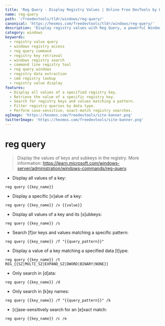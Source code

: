 ```yaml
---
title: 'Reg Query - Display Registry Values | Online Free DevTools by Hexmos'
name: reg-query
path: '/freedevtools/tldr/windows/reg-query/'
canonical: 'https://hexmos.com/freedevtools/tldr/windows/reg-query/'
description: 'Display registry values with Reg Query, a powerful Windows command-line tool. Retrieve specific values, search keys, and manage registry settings easily. Free online tool, no registration required.'
category: windows
keywords:
  - registry value query
  - windows registry access
  - reg query command
  - registry key retrieval
  - windows registry search
  - command line registry tool
  - reg query windows
  - registry data extraction
  - cmd registry lookup
  - registry value display
features:
  - Display all values of a specified registry key.
  - Retrieve the value of a specific registry key.
  - Search for registry keys and values matching a pattern.
  - Filter registry queries by data type.
  - Perform case-sensitive, exact-match registry searches.
ogImage: 'https://hexmos.com/freedevtools/site-banner.png'
twitterImage: 'https://hexmos.com/freedevtools/site-banner.png'
---
```


# reg query

> Display the values of keys and subkeys in the registry.
> More information: <https://learn.microsoft.com/windows-server/administration/windows-commands/reg-query>.

- Display all values of a key:

`reg query {{key_name}}`

- Display a specific [v]alue of a key:

`reg query {{key_name}} /v {{value}}`

- Display all values of a key and its [s]ubkeys:

`reg query {{key_name}} /s`

- Search [f]or keys and values matching a specific pattern:

`reg query {{key_name}} /f "{{query_pattern}}"`

- Display a value of a key matching a specified data [t]ype:

`reg query {{key_name}} /t REG_{{SZ|MULTI_SZ|EXPAND_SZ|DWORD|BINARY|NONE}}`

- Only search in [d]ata:

`reg query {{key_name}} /d`

- Only search in [k]ey names:

`reg query {{key_name}} /f "{{query_pattern}}" /k`

- [c]ase-sensitively search for an [e]xact match:

`reg query {{key_name}} /c /e`
